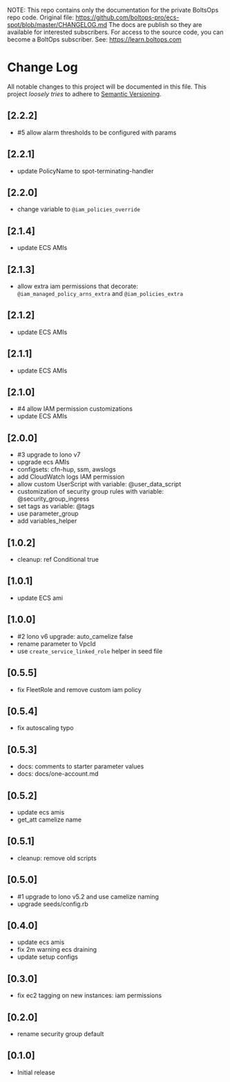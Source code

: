 <!-- note marker start -->
NOTE: This repo contains only the documentation for the private BoltsOps repo code.
Original file: https://github.com/boltops-pro/ecs-spot/blob/master/CHANGELOG.md
The docs are publish so they are available for interested subscribers.
For access to the source code, you can become a BoltOps subscriber.
See: https://learn.boltops.com

<!-- note marker end -->

# Change Log

All notable changes to this project will be documented in this file.
This project *loosely tries* to adhere to [Semantic Versioning](http://semver.org/).

## [2.2.2]
- #5 allow alarm thresholds to be configured with params

## [2.2.1]
- update PolicyName to spot-terminating-handler

## [2.2.0]
- change variable to `@iam_policies_override`

## [2.1.4]
- update ECS AMIs

## [2.1.3]
- allow extra iam permissions that decorate: `@iam_managed_policy_arns_extra` and `@iam_policies_extra`

## [2.1.2]
- update ECS AMIs

## [2.1.1]
- update ECS AMIs

## [2.1.0]
- #4 allow IAM permission customizations
- update ECS AMIs

## [2.0.0]
- #3 upgrade to lono v7
- upgrade ecs AMIs
- configsets: cfn-hup, ssm, awslogs
- add CloudWatch logs IAM permission
- allow custom UserScript with variable: @user_data_script
- customization of security group rules with variable: @security_group_ingress
- set tags as variable: @tags
- use parameter_group
- add variables_helper

## [1.0.2]
- cleanup: ref Conditional true

## [1.0.1]
- update ECS ami

## [1.0.0]
- #2 lono v6 upgrade: auto_camelize false
- rename parameter to VpcId
- use `create_service_linked_role` helper in seed file

## [0.5.5]
- fix FleetRole and remove custom iam policy

## [0.5.4]
- fix autoscaling typo

## [0.5.3]
- docs: comments to starter parameter values
- docs: docs/one-account.md

## [0.5.2]
- update ecs amis
- get_att camelize name

## [0.5.1]
- cleanup: remove old scripts

## [0.5.0]
- #1 upgrade to lono v5.2 and use camelize naming
- upgrade seeds/config.rb

## [0.4.0]
- update ecs amis
- fix 2m warning ecs draining
- update setup configs

## [0.3.0]
- fix ec2 tagging on new instances: iam permissions

## [0.2.0]
- rename security group default

## [0.1.0]
- Initial release
